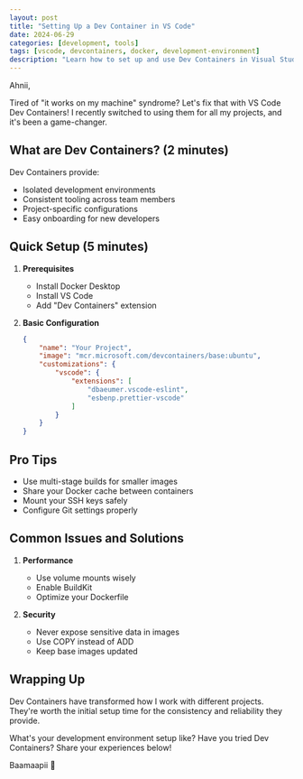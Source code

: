 ```yaml
---
layout: post
title: "Setting Up a Dev Container in VS Code"
date: 2024-06-29
categories: [development, tools]
tags: [vscode, devcontainers, docker, development-environment]
description: "Learn how to set up and use Dev Containers in Visual Studio Code for consistent, isolated development environments."
---
```


Ahnii,

Tired of "it works on my machine" syndrome? Let's fix that with VS Code Dev Containers! I recently switched to using them for all my projects, and it's been a game-changer.

## What are Dev Containers? (2 minutes)

Dev Containers provide:
- Isolated development environments
- Consistent tooling across team members
- Project-specific configurations
- Easy onboarding for new developers

## Quick Setup (5 minutes)

1. **Prerequisites**
   - Install Docker Desktop
   - Install VS Code
   - Add "Dev Containers" extension

2. **Basic Configuration**
   ```json
   {
       "name": "Your Project",
       "image": "mcr.microsoft.com/devcontainers/base:ubuntu",
       "customizations": {
           "vscode": {
               "extensions": [
                   "dbaeumer.vscode-eslint",
                   "esbenp.prettier-vscode"
               ]
           }
       }
   }
   ```

## Pro Tips

- Use multi-stage builds for smaller images
- Share your Docker cache between containers
- Mount your SSH keys safely
- Configure Git settings properly

## Common Issues and Solutions

1. **Performance**
   - Use volume mounts wisely
   - Enable BuildKit
   - Optimize your Dockerfile

2. **Security**
   - Never expose sensitive data in images
   - Use COPY instead of ADD
   - Keep base images updated

## Wrapping Up

Dev Containers have transformed how I work with different projects. They're worth the initial setup time for the consistency and reliability they provide.

What's your development environment setup like? Have you tried Dev Containers? Share your experiences below!

Baamaapii 👋
